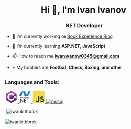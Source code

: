 <h1 align="center">Hi 👋, I'm Ivan Ivanov</h1>
<h3 align="center">.NET Developer</h3>

- 🔭 I’m currently working on [Book Experience Blog](https://github.com/iwanlothbrok/Book-Experience-Blog-ASP.NET-CORE)

- 🌱 I’m currently learning **ASP.NET, JavaScript**

- 📫 How to reach me **iwaniwanow0345@gmail.com**

- ⚡ My hobbies are **Football, Chess, Boxing, and other**

<h3 align="left">Languages and Tools:</h3>
<p align="left"> <a href="https://www.w3schools.com/cs/" target="_blank" rel="noreferrer"> <img src="https://raw.githubusercontent.com/devicons/devicon/master/icons/csharp/csharp-original.svg" alt="csharp" width="40" height="40"/> </a> <a href="https://dotnet.microsoft.com/" target="_blank" rel="noreferrer"> <img src="https://raw.githubusercontent.com/devicons/devicon/master/icons/dot-net/dot-net-original-wordmark.svg" alt="dotnet" width="40" height="40"/> </a> <a href="https://git-scm.com/" target="_blank" rel="noreferrer"> </a> <a href="https://developer.mozilla.org/en-US/docs/Web/JavaScript" target="_blank" rel="noreferrer"> <img src="https://raw.githubusercontent.com/devicons/devicon/master/icons/javascript/javascript-original.svg" alt="javascript" width="40" height="40"/> </a> <a href="https://www.microsoft.com/en-us/sql-server" target="_blank" rel="noreferrer"> <img src="https://www.svgrepo.com/show/303229/microsoft-sql-server-logo.svg" alt="mssql" width="40" height="40"/> </a> </p>

<p>&nbsp;<img align="center" src="https://github-readme-stats.vercel.app/api?username=iwanlothbrok&show_icons=true&theme=dark&locale=en" alt="iwanlothbrok" /></p>

<p><img align="center" src="https://github-readme-streak-stats.herokuapp.com/?user=iwanlothbrok&" alt="iwanlothbrok" /></p>

